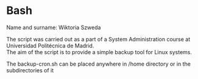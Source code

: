 # Bash

Name and surname: Wiktoria Szweda  

The script was carried out as a part of a System Administration course at Universidad Politécnica de Madrid.  
The aim of the script is to provide a simple backup tool for Linux systems.  

The backup-cron.sh can be placed anywhere in /home directory or in the subdirectories of it

